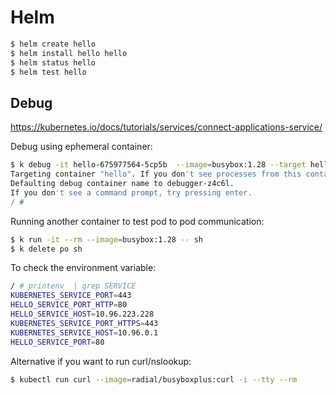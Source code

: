 # Helm

```bash
$ helm create hello
$ helm install hello hello
$ helm status hello
$ helm test hello
```

## Debug

https://kubernetes.io/docs/tutorials/services/connect-applications-service/

Debug using ephemeral container:


```bash
$ k debug -it hello-675977564-5cp5b  --image=busybox:1.28 --target hello
Targeting container "hello". If you don't see processes from this container it may be because the container runtime doesn't support this feature.
Defaulting debug container name to debugger-z4c6l.
If you don't see a command prompt, try pressing enter.
/ #
```

Running another container to test pod to pod communication:

```bash
$ k run -it --rm --image=busybox:1.28 -- sh
$ k delete po sh
```

To check the environment variable:

```bash
/ # printenv  | grep SERVICE
KUBERNETES_SERVICE_PORT=443
HELLO_SERVICE_PORT_HTTP=80
HELLO_SERVICE_HOST=10.96.223.228
KUBERNETES_SERVICE_PORT_HTTPS=443
KUBERNETES_SERVICE_HOST=10.96.0.1
HELLO_SERVICE_PORT=80
```

Alternative if you want to run curl/nslookup:

```bash
$ kubectl run curl --image=radial/busyboxplus:curl -i --tty --rm
```
